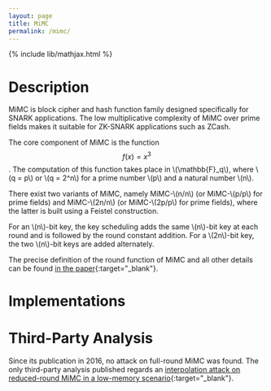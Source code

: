 ```yaml
---
layout: page
title: MiMC
permalink: /mimc/
---
```


{% include lib/mathjax.html %}

# Description

MiMC is block cipher and hash function family designed specifically for SNARK applications. The low multiplicative complexity of MiMC over prime fields makes it suitable for ZK-SNARK applications such as ZCash.

The core component of MiMC is the function $$ f(x) = x^3 $$. The computation of this function takes place in \\(\mathbb{F}_q\\), where \\(q = p\\) or \\(q = 2^n\\) for a prime number \\(p\\) and a natural number \\(n\\). 

There exist two variants of MiMC, namely MiMC-\\(n/n\\) (or MiMC-\\(p/p\\) for prime fields) and MiMC-\\(2n/n\\) (or MiMC-\\(2p/p\\) for prime fields), where the latter is built using a Feistel construction.

For an \\(n\\)-bit key, the key scheduling adds the same \\(n\\)-bit key at each round and is followed by the round constant addition. For a \\(2n\\)-bit key, the two \\(n\\)-bit keys are added alternately.

The precise definition of the round function of MiMC and all other details can be found [in the paper](https://eprint.iacr.org/2016/492.pdf){:target="_blank"}.

# Implementations

# Third-Party Analysis
Since its publication in 2016, no attack on full-round MiMC was found. The only third-party analysis published regards an [interpolation attack on reduced-round MiMC in a low-memory scenario](https://eprint.iacr.org/2019/812){:target="_blank"}.